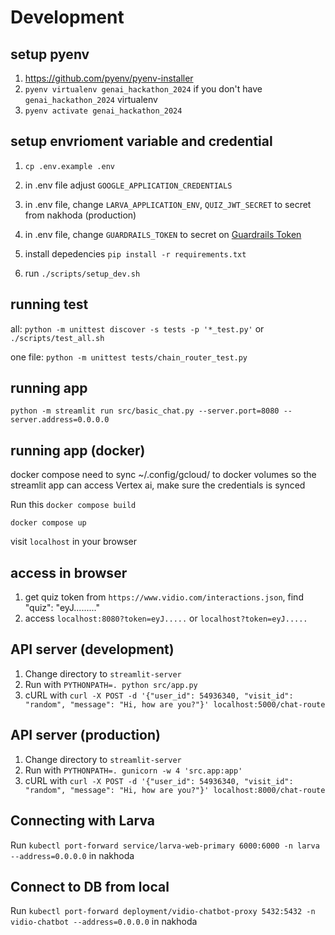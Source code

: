 # Development
## setup pyenv
1. https://github.com/pyenv/pyenv-installer
2. `pyenv virtualenv genai_hackathon_2024` if you don't have `genai_hackathon_2024` virtualenv
3. `pyenv activate genai_hackathon_2024`
## setup envrioment variable and credential

1. `cp .env.example .env`

2. in .env file adjust `GOOGLE_APPLICATION_CREDENTIALS`

2. in .env file, change `LARVA_APPLICATION_ENV`, `QUIZ_JWT_SECRET` to secret from nakhoda (production)

2. in .env file, change `GUARDRAILS_TOKEN` to secret on [Guardrails Token](https://hub.guardrailsai.com/tokens)

3. install depedencies `pip install -r requirements.txt`

4. run `./scripts/setup_dev.sh`

## running test
all: `python -m unittest discover -s tests -p '*_test.py'` or `./scripts/test_all.sh`

one file: `python -m unittest tests/chain_router_test.py`


## running app
`python -m streamlit run src/basic_chat.py --server.port=8080 --server.address=0.0.0.0`

## running app (docker)

docker compose need to sync
~/.config/gcloud/ to docker volumes so the streamlit app can access Vertex ai, make sure the credentials is synced

Run this
`docker compose build`

`docker compose up`

visit `localhost`
in your browser

## access in browser
1. get quiz token from `https://www.vidio.com/interactions.json`, find "quiz": "eyJ........."
2. access `localhost:8080?token=eyJ.....` or `localhost?token=eyJ.....`

## API server (development)
1. Change directory to `streamlit-server`
2. Run with `PYTHONPATH=. python src/app.py`
3. cURL with `curl -X POST -d '{"user_id": 54936340, "visit_id": "random", "message": "Hi, how are you?"}' localhost:5000/chat-route`

## API server (production)
1. Change directory to `streamlit-server`
2. Run with `PYTHONPATH=. gunicorn -w 4 'src.app:app'`
3. cURL with `curl -X POST -d '{"user_id": 54936340, "visit_id": "random", "message": "Hi, how are you?"}' localhost:8000/chat-route`

## Connecting with Larva  
Run `kubectl port-forward service/larva-web-primary 6000:6000 -n larva --address=0.0.0.0` in nakhoda

## Connect to DB from local
Run `kubectl port-forward deployment/vidio-chatbot-proxy 5432:5432 -n vidio-chatbot --address=0.0.0.0` in nakhoda
